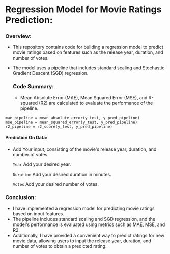 # Regression Model for Movie Ratings Prediction:
### Overview:
- This repository contains code for building a regression model to predict movie ratings based on features such as the release year, duration, and number of votes.
- The model uses a pipeline that includes standard scaling and Stochastic Gradient Descent (SGD) regression.

  ### Code Summary:
   - Mean Absolute Error (MAE), Mean Squared Error (MSE), and R-squared (R2) are calculated to evaluate the performance of the pipeline.
 ```
mae_pipeline = mean_absolute_error(y_test, y_pred_pipeline)
mse_pipeline = mean_squared_error(y_test, y_pred_pipeline)
r2_pipeline = r2_score(y_test, y_pred_pipeline)
```
#### Prediction On Data:
- Add Your input, consisting of the movie's release year, duration, and number of votes.
  
   `Year`       Add your desired year.
  
  `Duration`     Add your desired duration in minutes.
  
    `Votes`        Add your desired number of votes.

### Conclusion:
- I have implemented a regression model for predicting movie ratings based on input features.
- The pipeline includes standard scaling and SGD regression, and the model's performance is evaluated using metrics such as MAE, MSE, and R2. 
- Additionally, I have provided a convenient way to predict ratings for new movie data, allowing users to input the release year, duration, and number of votes to obtain a predicted rating.
  
